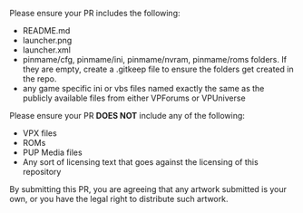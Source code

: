 Please ensure your PR includes the following:

- README.md
- launcher.png
- launcher.xml
- pinmame/cfg, pinmame/ini, pinmame/nvram, pinmame/roms folders. If they are empty, create a .gitkeep file to ensure the folders get created in the repo.
- any game specific ini or vbs files named exactly the same as the publicly available files from either VPForums or VPUniverse

Please ensure your PR **DOES NOT** include any of the following:

- VPX files
- ROMs
- PUP Media files
- Any sort of licensing text that goes against the licensing of this repository

By submitting this PR, you are agreeing that any artwork submitted is your own, or you have the legal right to distribute such artwork.
